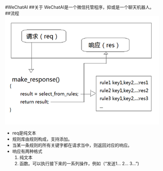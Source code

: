 #WeChatAI
##关于
WeChatAI是一个微信托管程序，抑或是一个聊天机器人。
##流程
![流程图](WeChatAI.png)

+ req是纯文本
+ 规则库由规则构成，支持添加。
+ 当某一条规则的所有关键字都在请求当中，则返回对应的响应。
+ 响应有两种格式
	1. 纯文本
	2. 函数。可以执行接下来的一系列操作，例如（“发送1...  2...  3...”)